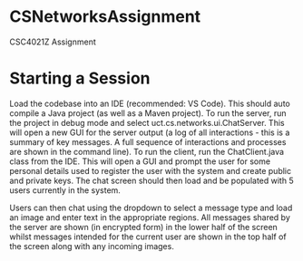 # CSNetworksAssignment
CSC4021Z Assignment

# Starting a Session
Load the codebase into an IDE (recommended: VS Code). This should auto compile a Java project (as well as a Maven project). To run the server, run the project in debug mode and select uct.cs.networks.ui.ChatServer. This will open a new GUI for the server output (a log of all interactions - this is a summary of key messages. A full sequence of interactions and processes are shown in the command line). To run the client, run the ChatClient.java class from the IDE. This will open a GUI and prompt the user for some personal details used to register the user with the system and create public and private keys. The chat screen should then load and be populated with 5 users currently in the system. 

Users can then chat using the dropdown to select a message type and load an image and enter text in the appropriate regions. All messages shared by the server are shown (in encrypted form) in the lower half of the screen whilst messages intended for the current user are shown in the top half of the screen along with any incoming images. 